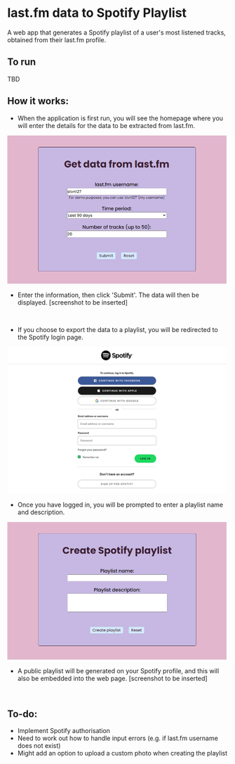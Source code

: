 # last.fm data to Spotify Playlist
A web app that generates a Spotify playlist of a user's most listened tracks, obtained from their last.fm profile.

## To run
TBD

## How it works:
- When the application is first run, you will see the homepage where you will enter the details for the data to be extracted from last.fm.
<img src="/screenshots/homepage.png" alt= “homepage” width="500">
<br>

- Enter the information, then click 'Submit'. The data will then be displayed. [screenshot to be inserted]
<br>

- If you choose to export the data to a playlist, you will be redirected to the Spotify login page.
<img src="/screenshots/spotify-login.png" alt= “spotify-login” width="500">
<br>

- Once you have logged in, you will be prompted to enter a playlist name and description.
<img src="/screenshots/create-playlist.png" alt= “create-playlist” width="500">
<br>

- A public playlist will be generated on your Spotify profile, and this will also be embedded into the web page. [screenshot to be inserted]
<br>

## To-do:
- Implement Spotify authorisation
- Need to work out how to handle input errors (e.g. if last.fm username does not exist)
- Might add an option to upload a custom photo when creating the playlist


